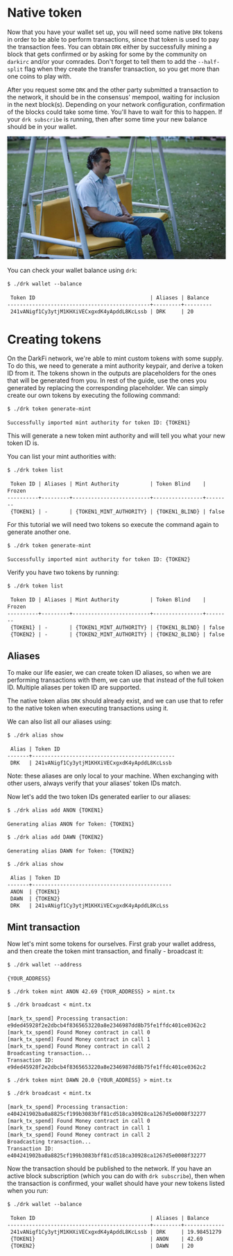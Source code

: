 # Native token

Now that you have your wallet set up, you will need some native `DRK`
tokens in order to be able to perform transactions, since that token
is used to pay the transaction fees. You can obtain `DRK` either by
successfully mining a block that gets confirmed or by asking for some
by the community on `darkirc` and/or your comrades. Don't forget to
tell them to add the `--half-split` flag when they create the transfer
transaction, so you get more than one coins to play with.

After you request some `DRK` and the other party submitted a
transaction to the network, it should be in the consensus' mempool,
waiting for inclusion in the next block(s). Depending on your network
configuration, confirmation of the blocks could take some time. You'll
have to wait for this to happen. If your `drk subscribe` is running,
then after some time your new balance should be in your wallet.

![pablo-waiting0](img/pablo0.jpg)

You can check your wallet balance using `drk`:

```shell
$ ./drk wallet --balance

 Token ID                                     | Aliases | Balance
----------------------------------------------+---------+---------
 241vANigf1Cy3ytjM1KHXiVECxgxdK4yApddL8KcLssb | DRK     | 20
```

# Creating tokens

On the DarkFi network, we're able to mint custom tokens with some
supply. To do this, we need to generate a mint authority keypair,
and derive a token ID from it. The tokens shown in the outputs are
placeholders for the ones that will be generated from you. In rest of
the guide, use the ones you generated by replacing the corresponding
placeholder. We can simply create our own tokens by executing the
following command:

```shell
$ ./drk token generate-mint

Successfully imported mint authority for token ID: {TOKEN1}
```

This will generate a new token mint authority and will tell you what
your new token ID is.

You can list your mint authorities with:

```shell
$ ./drk token list

 Token ID | Aliases | Mint Authority          | Token Blind    | Frozen
----------+---------+-------------------------+----------------+--------
 {TOKEN1} | -       | {TOKEN1_MINT_AUTHORITY} | {TOKEN1_BLIND} | false

```

For this tutorial we will need two tokens so execute the command again
to generate another one.

```shell
$ ./drk token generate-mint

Successfully imported mint authority for token ID: {TOKEN2}
```

Verify you have two tokens by running:

```shell
$ ./drk token list

 Token ID | Aliases | Mint Authority          | Token Blind    | Frozen
----------+---------+-------------------------+----------------+--------
 {TOKEN1} | -       | {TOKEN1_MINT_AUTHORITY} | {TOKEN1_BLIND} | false
 {TOKEN2} | -       | {TOKEN2_MINT_AUTHORITY} | {TOKEN2_BLIND} | false

```

## Aliases

To make our life easier, we can create token ID aliases, so when we
are performing transactions with them, we can use that instead of the
full token ID. Multiple aliases per token ID are supported.

The native token alias `DRK` should already exist, and we can use that
to refer to the native token when executing transactions using it.

We can also list all our aliases using:

```shell
$ ./drk alias show

 Alias | Token ID
-------+----------------------------------------------
 DRK   | 241vANigf1Cy3ytjM1KHXiVECxgxdK4yApddL8KcLssb
```

Note: these aliases are only local to your machine. When exchanging
with other users, always verify that your aliases' token IDs match.

Now let's add the two token IDs generated earlier to our aliases:

```shell
$ ./drk alias add ANON {TOKEN1}

Generating alias ANON for Token: {TOKEN1}
```

```shell
$ ./drk alias add DAWN {TOKEN2}

Generating alias DAWN for Token: {TOKEN2}
```

```shell
$ ./drk alias show

 Alias | Token ID
-------+---------------------------------------------
 ANON  | {TOKEN1}
 DAWN  | {TOKEN2}
 DRK   | 241vANigf1Cy3ytjM1KHXiVECxgxdK4yApddL8KcLss
```

## Mint transaction

Now let's mint some tokens for ourselves. First grab your wallet address,
and then create the token mint transaction, and finally - broadcast it:

```shell
$ ./drk wallet --address

{YOUR_ADDRESS}
```

```shell
$ ./drk token mint ANON 42.69 {YOUR_ADDRESS} > mint.tx
```

```shell
$ ./drk broadcast < mint.tx

[mark_tx_spend] Processing transaction: e9ded45928f2e2dbcb4f8365653220a8e2346987dd8b75fe1ffdc401ce0362c2
[mark_tx_spend] Found Money contract in call 0
[mark_tx_spend] Found Money contract in call 1
[mark_tx_spend] Found Money contract in call 2
Broadcasting transaction...
Transaction ID: e9ded45928f2e2dbcb4f8365653220a8e2346987dd8b75fe1ffdc401ce0362c2
```

```shell
$ ./drk token mint DAWN 20.0 {YOUR_ADDRESS} > mint.tx
```

```shell
$ ./drk broadcast < mint.tx

[mark_tx_spend] Processing transaction: e404241902ba0a8825cf199b3083bff81cd518ca30928ca1267d5e0008f32277
[mark_tx_spend] Found Money contract in call 0
[mark_tx_spend] Found Money contract in call 1
[mark_tx_spend] Found Money contract in call 2
Broadcasting transaction...
Transaction ID: e404241902ba0a8825cf199b3083bff81cd518ca30928ca1267d5e0008f32277
```

Now the transaction should be published to the network. If you have
an active block subscription (which you can do with `drk subscribe`),
then when the transaction is confirmed, your wallet should have your
new tokens listed when you run:

```shell
$ ./drk wallet --balance

 Token ID                                     | Aliases | Balance
----------------------------------------------+---------+-------------
 241vANigf1Cy3ytjM1KHXiVECxgxdK4yApddL8KcLssb | DRK     | 19.98451279
 {TOKEN1}                                     | ANON    | 42.69
 {TOKEN2}                                     | DAWN    | 20
```
